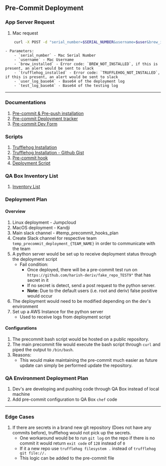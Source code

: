 ## Pre-Commit Deployment

### App Server Request 
1. Mac request 
```bash
    curl -X POST -d "serial_number=$SERIAL_NUMBER&username=$user&brew_installed=<Error Message> | none>&trufflehog_installed=<Error Message> | none>&user_log_base64=<Insert Base64 user log>&test_log_base64=<Insert Base64 test log>" https://REPLACE_WITH_ELB:8443/mac-<replace with random endpoint> -k -H "Authorization: token" 
```
    - Parameters:
        - `serial_number` - Mac Serial Number
        - `username` - Mac Username
        - `brew_installed` - Error code: `BREW_NOT_INSTALLED`, if this is present, an alert would be sent to slack
        - `trufflehog_installed` - Error code: `TRUFFLEHOG_NOT_INSTALLED`, if this is present, an alert would be sent to slack
        - `user_log_base64` - Base64 of the deployment log
        - `test_log_base64` - Base64 of the testing log

---
### Documentations
1. [Pre-commit & Pre-push installation](https://docs.google.com/document/d/1zqfZc-iyjnsIKHWbHv3mP5-RRH5zEhY5I0iWbdDGyVg/edit#heading=h.ufhpzm1dxy82)
2. [Pre-commit Deployment tracker](https://docs.google.com/spreadsheets/d/1BwA6rKtyj8861UMmSTwtN8iQtSq_36g__PP8gwFkFJY/edit#gid=0)
3. [Pre-commit Dev Form](https://docs.google.com/spreadsheets/d/1RR57JI4GMPoQ3uIw2CCDWsR6P2Mrl15J1R-H1oAjQ4E/edit#gid=0)

### Scripts
1. [Trufflehog Installation](https://gist.githubusercontent.com/harish-deriv/849f0075982b35668b0be4aa30a008fe/raw/c06cde4f5d02e120f62c82670ca5f1fbc4312dcd/install_secretscanner.sh)
2. [Trufflehog Installation - Github Gist](https://gist.github.com/harish-deriv/849f0075982b35668b0be4aa30a008fe#file-install_secretscanner-sh)
3. [Pre-commit hook](https://gist.github.com/harish-deriv/134064f95a2b2313a8991bc8d9f9560c)
4. [Deployment Script](https://gist.github.com/harish-deriv/86e81c0910f85b041430554d4a9de687)

### QA Box Inventory List
1. [Inventory List](https://github.com/regentmarkets/chef-qa-provisioning/blob/master/inventory.txt)

### Deployment Plan
#### Overview
1. Linux deployment - Jumpcloud
2. MacOS deployment - Kandji
3. Main slack channel - #temp_precommit_hooks_plan
4. Create Slack channel for respective team `temp_precommit_deployment_{TEAM_NAME}` in order to communicate with the team
5. A python server would be set up to receive deployment status through the deployment script
    - Fail condition:
        - Once deployed, there will be a pre-commit test run on `https://github.com/harish-deriv/fake_repo_TEST9"` that has secret in it 
        - If no secret is detect, send a post request to the python server. 
        - **Note:** Due to the default users (i.e. root and deriv) false positive would occur
6. The deployment would need to be modified depending on the dev's environment
7. Set up a AWS Instance for the python server
    - Used to receive logs from deployment script 


#### Configurations
1. The precommit bash script would be hosted on a public repository.
2. The main precommit file would execute the bash script through `curl` and piped the output to `/bin/bash`.
3. Reasons:
    - This would make maintaining the pre-commit much easier as future update can simply be performed update the repository.  

### QA Environment Deployment Plan
1. Dev's are developing and pushing code through QA Box instead of local machine 
2. Add pre-commit configuration to QA Box `chef` code  

---
### Edge Cases
1. If there are secrets in a brand new git repository (Does not have any commits before), trufflehog would not pick up the secrets.
    - One workaround would be to run `git log` on the repo if there is no commit it would return `exit code` of `128` instead of `0`
    - If it a new repo use `trufflehog filesystem .` instead of `trufflehog git file://.`    
    - This logic can be added to the pre-commit file 